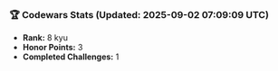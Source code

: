 ### 🏆 Codewars Stats (Updated: 2025-09-02 07:09:09 UTC)

- **Rank:** 8 kyu
- **Honor Points:** 3
- **Completed Challenges:** 1
